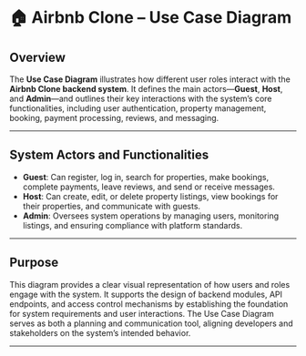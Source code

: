 # 🏠 Airbnb Clone – Use Case Diagram

## Overview

The **Use Case Diagram** illustrates how different user roles interact with the **Airbnb Clone backend system**. It defines the main actors—**Guest**, **Host**, and **Admin**—and outlines their key interactions with the system’s core functionalities, including user authentication, property management, booking, payment processing, reviews, and messaging.

---

## System Actors and Functionalities

* **Guest**: Can register, log in, search for properties, make bookings, complete payments, leave reviews, and send or receive messages.
* **Host**: Can create, edit, or delete property listings, view bookings for their properties, and communicate with guests.
* **Admin**: Oversees system operations by managing users, monitoring listings, and ensuring compliance with platform standards.
<!--
Each actor interacts with the system boundary through use cases that represent specific backend-supported features. Relationships such as `«include»` and `«extend»` indicate how functionalities depend on or build upon one another—for example, *Make Booking* includes *Make Payment*, while *Write Review* extends *View Booking History*.
-->
---

## Purpose

This diagram provides a clear visual representation of how users and roles engage with the system. It supports the design of backend modules, API endpoints, and access control mechanisms by establishing the foundation for system requirements and user interactions. The Use Case Diagram serves as both a planning and communication tool, aligning developers and stakeholders on the system’s intended behavior.

---


